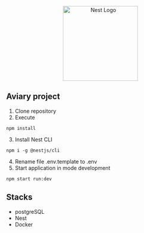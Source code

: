 <p align="center">
  <a href="http://nestjs.com/" target="blank"><img src="https://nestjs.com/img/logo-small.svg" width="200" alt="Nest Logo" /></a>
</p>

## Aviary project

1. Clone repository
2. Execute
```
npm install
```
3. Install Nest CLI
```
npm i -g @nestjs/cli
```
4. Rename file .env.template to .env
5. Start application in mode development
```
npm start run:dev
```
## Stacks
* postgreSQL
* Nest
* Docker
